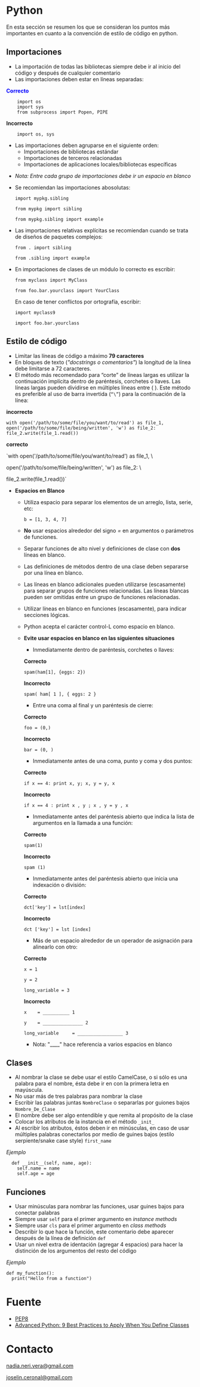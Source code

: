 # Python
En esta sección se resumen los que se consideran los puntos más importantes en cuanto a la convención de estilo de código en python.

## Importaciones
- La importación de todas las bibliotecas siempre debe ir al inicio del código y después de cualquier comentario
- Las importaciones deben estar en líneas separadas:
        
<font color='blue'> **Correcto** </font>
```
    import os
    import sys
    from subprocess import Popen, PIPE
```
**Incorrecto**
```
    import os, sys
```

- Las importaciones deben agruparse en el siguiente orden:
    - Importaciones de bibliotecas estándar
    - Importaciones de terceros relacionadas
    - Importaciones de aplicaciones locales/bibliotecas específicas
* _Nota: Entre cada grupo de importaciones debe ir un espacio en blanco_
- Se recomiendan las importaciones abosolutas:

    `import mypkg.sibling`
    
    `from mypkg import sibling`
    
    `from mypkg.sibling import example`

- Las importaciones relativas explícitas se recomiendan cuando se trata de diseños de paquetes complejos:

    `from . import sibling`
    
    `from .sibling import example`

- En importaciones de clases de un módulo lo correcto es escribir:

    `from myclass import MyClass`
    
    `from foo.bar.yourclass import YourClass`

    En caso de tener conflictos por ortografía, escribir:

    `import myclass9`
    
    `import foo.bar.yourclass`


## Estilo de código
- Limitar las líneas de código a máximo **79 caracteres**
- En bloques de texto (*"docstrings o comentarios"*) la longitud de la línea debe limitarse a 72 caracteres.
- El método más recomendado para “corte” de líneas largas es utilizar la continuación implícita dentro de paréntesis, corchetes o llaves. Las líneas largas pueden dividirse en múltiples líneas entre ( ). Este método es preferible al uso de  barra invertida (`“\”`) para la continuación de la línea:

**incorrecto**

`with open('/path/to/some/file/you/want/to/read') as file_1, open('/path/to/some/file/being/written', 'w') as file_2: file_2.write(file_1.read())`

**correcto**

`with open('/path/to/some/file/you/want/to/read') as file_1, \

open('/path/to/some/file/being/written', 'w') as file_2: \

file_2.write(file_1.read())`

- **Espacios en Blanco**
    - Utiliza espacio para separar los elementos de un arreglo, lista, serie,  etc:

        ```b = [1, 3, 4, 7]```

    - **No** usar espacios alrededor del signo *=* en argumentos o parámetros de funciones.
    - Separar funciones de alto nivel y definiciones de clase con **dos** líneas en blanco.
    - Las definiciones de métodos dentro de una clase deben separarse por una línea en blanco.
    - Las líneas en blanco adicionales pueden utilizarse (escasamente) para separar grupos de funciones relacionadas. Las líneas blancas pueden ser omitidas entre un grupo de funciones relacionadas.
    - Utilizar líneas en blanco en funciones (escasamente), para indicar secciones lógicas. 
    - Python acepta el carácter control-L como espacio en blanco.
    - **Evite usar espacios en blanco en las siguientes situaciones**
        - Inmediatamente dentro de paréntesis, corchetes o llaves:

        **Correcto**
        
        `spam(ham[1], {eggs: 2})`

        **Incorrecto**

        `spam( ham[ 1 ], { eggs: 2 }`

        - Entre una coma al final y un paréntesis de cierre:

        **Correcto**
        
        `foo = (0,)`
        
        **Incorrecto**
        
        `bar = (0, )`

        - Inmediatamente antes de una coma, punto y coma y dos puntos:
        
        **Correcto**

        `if x == 4: print x, y; x, y = y, x`
        
        **Incorrecto**
        
        `if x == 4 : print x , y ; x , y = y , x`

        - Inmediatamente antes del paréntesis abierto que indica la lista de argumentos en la llamada a una función:

        **Correcto**

        `spam(1)`

        **Incorrecto**

        `spam (1)`

        - Inmediatamente antes del paréntesis abierto que inicia una indexación o división:

        **Correcto**

        `dct['key'] = lst[index]`

        **Incorrecto**

        `dct ['key'] = lst [index]`

        - Más de un espacio alrededor de un operador de asignación para alinearlo con otro:

        **Correcto**

        `x = 1`

        `y = 2`

        `long_variable = 3`

        **Incorrecto**

        `x    = __________ 1`

        `y    = _______________ 2`

        `long_variable     = _________________ 3`
        
        * Nota: "____" hace referencia a varios espacios en blanco

## Clases

- Al nombrar la clase se debe usar el estilo CamelCase, o si sólo es una palabra para el nombre, ésta debe ir en con la primera letra en mayúscula. 
- No usar más de tres palabras para nombrar la clase
- Escribir las palabras juntas `NombreClase` o separarlas por guiones bajos `Nombre_De_Clase`
- El nombre debe ser algo entendible y que remita al propósito de la clase
- Colocar los atributos de la instancia en el método `_init_`
- Al escribir los atributos, éstos deben ir en minúsculas, en caso de usar múltiples palabras conectarlos por medio de guines bajos (estilo serpiente/snake case style)  `first_name`

_Ejemplo_
```class Person:
  def __init__(self, name, age):
    self.name = name
    self.age = age
```

## Funciones
- Usar minúsculas para nombrar las funciones, usar guines bajos para conectar palabras
- Siempre usar `self` para el primer argumento en _instance methods_
- Siempre usar `cls` para el primer argumento en _class methods_
- Describir lo que hace la función, este comentario debe aparecer después de la línea de definición `def`
- Usar un nivel extra de identación (agregar 4 espacios) para hacer la distinción de los argumentos del resto del código

_Ejemplo_
```
def my_function():
  print("Hello from a function")
```

 # Fuente
 
 - [PEP8](https://www.python.org/dev/peps/pep-0008/)
 - [Advanced Python: 9 Best Practices to Apply When You Define Classes](https://betterprogramming.pub/advanced-python-9-best-practices-to-apply-when-you-define-classes-871a27af658b)
        
 # Contacto
 
 nadia.neri.vera@gmail.com
 
 joselin.ceronal@gmail.com



 

        


